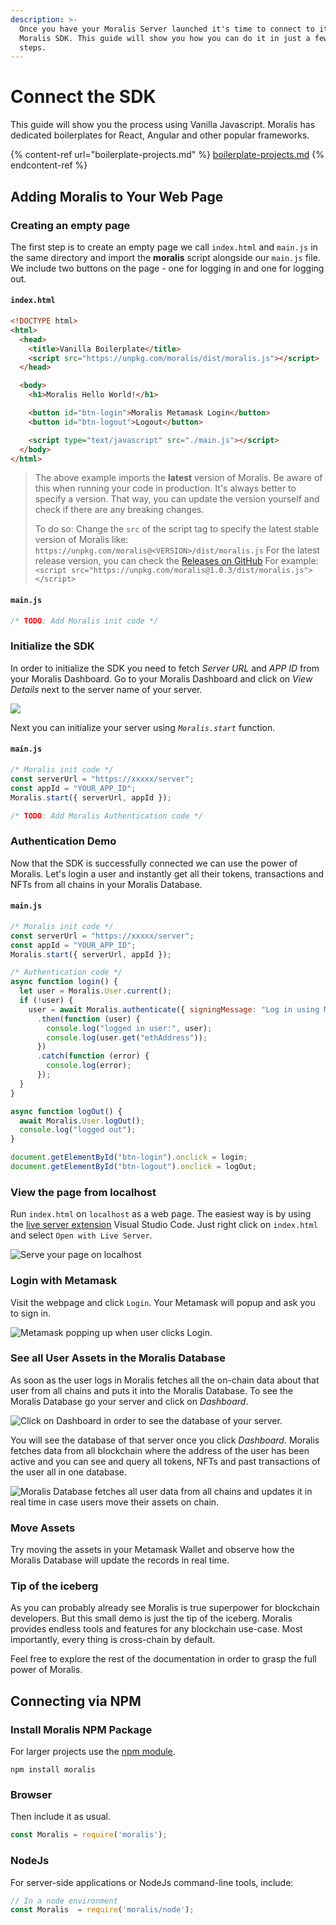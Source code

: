 ```yaml
---
description: >-
  Once you have your Moralis Server launched it's time to connect to it via the
  Moralis SDK. This guide will show you how you can do it in just a few easy
  steps.
---
```


# Connect the SDK

This guide will show you the process using Vanilla Javascript. Moralis has dedicated boilerplates for React, Angular and other popular frameworks.

{% content-ref url="boilerplate-projects.md" %}
[boilerplate-projects.md](boilerplate-projects.md)
{% endcontent-ref %}

## Adding Moralis to Your Web Page

### Creating an empty page

The first step is to create an empty page we call `index.html` and `main.js` in the same directory and import the **moralis** script alongside our `main.js` file. We include two buttons on the page - one for logging in and one for logging out.

#### **`index.html`**
```html
<!DOCTYPE html>
<html>
  <head>
    <title>Vanilla Boilerplate</title>
    <script src="https://unpkg.com/moralis/dist/moralis.js"></script>
  </head>

  <body>
    <h1>Moralis Hello World!</h1>

    <button id="btn-login">Moralis Metamask Login</button>
    <button id="btn-logout">Logout</button>

    <script type="text/javascript" src="./main.js"></script>
  </body>
</html>
```

> The above example imports the **latest** version of Moralis. Be aware of this when running your code in production. It's always better to specify a version. That way, you can update the version yourself and check if there are any breaking changes. 
> 
> To do so:
> Change the `src` of the script tag to specify the latest stable version of Moralis like:
> `https://unpkg.com/moralis@<VERSION>/dist/moralis.js`
> For the latest release version, you can check the [Releases on GitHub](https://github.com/MoralisWeb3/Moralis-JS-SDK/releases)
> For example: `<script src="https://unpkg.com/moralis@1.0.3/dist/moralis.js"></script>`
> 

#### **`main.js`**
```javascript
/* TODO: Add Moralis init code */
```

### Initialize the SDK

In order to initialize the SDK you need to fetch _Server URL_ and _APP ID_ from your Moralis Dashboard. Go to your Moralis Dashboard and click on _View Details_ next to the server name of your server.

![](<../../.gitbook/assets/Screenshot 2021-10-15 at 17.10.09.png>)

Next you can initialize your server using _`Moralis.start`_ function.

#### **`main.js`**
```javascript
/* Moralis init code */
const serverUrl = "https://xxxxx/server";
const appId = "YOUR_APP_ID";
Moralis.start({ serverUrl, appId });

/* TODO: Add Moralis Authentication code */
```


### Authentication Demo

Now that the SDK is successfully connected we can use the power of Moralis. Let's login a user and instantly get all their tokens, transactions and NFTs from all chains in your Moralis Database.

#### **`main.js`**
```javascript
/* Moralis init code */
const serverUrl = "https://xxxxx/server";
const appId = "YOUR_APP_ID";
Moralis.start({ serverUrl, appId });

/* Authentication code */
async function login() {
  let user = Moralis.User.current();
  if (!user) {
    user = await Moralis.authenticate({ signingMessage: "Log in using Moralis" })
      .then(function (user) {
        console.log("logged in user:", user);
        console.log(user.get("ethAddress"));
      })
      .catch(function (error) {
        console.log(error);
      });
  }
}

async function logOut() {
  await Moralis.User.logOut();
  console.log("logged out");
}

document.getElementById("btn-login").onclick = login;
document.getElementById("btn-logout").onclick = logOut;
```

### View the page from localhost

Run `index.html` on `localhost` as a web page. The easiest way is by using the [live server extension](https://marketplace.visualstudio.com/items?itemName=ritwickdey.LiveServer)  Visual Studio Code. Just right click on `index.html` and select `Open with Live Server`.

![Serve your page on localhost](<../../.gitbook/assets/Screenshot 2021-10-15 at 17.42.14.png>)

### Login with Metamask

Visit the webpage and click `Login`. Your Metamask will popup and ask you to sign in.

![Metamask popping up when user clicks Login.](<../../.gitbook/assets/Screenshot 2021-10-15 at 17.54.03.png>)

### See all User Assets in the Moralis Database

As soon as the user logs in Moralis fetches all the on-chain data about that user from all chains and puts it into the Moralis Database. To see the Moralis Database go your server and click on _Dashboard_.

![Click on Dashboard in order to see the database of your server.](<../../.gitbook/assets/Screenshot 2021-10-15 at 18.38.52.png>)

You will see the database of that server once you click _Dashboard_. Moralis fetches data from all blockchain where the address of the user has been active and you can see and query all tokens, NFTs and past transactions of the user all in one database.

![Moralis Database fetches all user data from all chains and updates it in real time in case users move their assets on chain.](<../../.gitbook/assets/Screenshot 2021-10-15 at 18.44.04 (1).png>)

### Move Assets

Try moving the assets in your Metamask Wallet and observe how the Moralis Database will update the records in real time.

### Tip of the iceberg

As you can probably already see Moralis is true superpower for blockchain developers. But this small demo is just the tip of the iceberg. Moralis provides endless tools and features for any blockchain use-case. Most importantly, every thing is cross-chain by default.



Feel free to explore the rest of the documentation in order to grasp the full power of Moralis.

## Connecting via NPM

### Install Moralis NPM Package

For larger projects use the [npm module](https://www.npmjs.com/moralis).

```
npm install moralis
```

### Browser

Then include it as usual.

```javascript
const Moralis = require('moralis');
```

### NodeJs

For server-side applications or NodeJs command-line tools, include:

```javascript
// In a node environment
const Moralis  = require('moralis/node');
```



###

###
